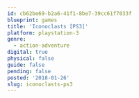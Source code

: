 ```yaml
---
id: cb62be69-b2a6-41f1-8be7-39cc61f7033f
blueprint: games
title: 'Iconoclasts [PS3]'
platform: playstation-3
genre:
  - action-adventure
digital: true
physical: false
guide: false
pending: false
posted: '2018-01-26'
slug: iconoclasts-ps3
---
```


